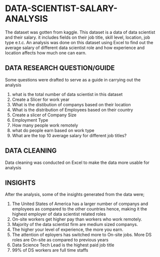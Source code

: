 # DATA-SCIENTIST-SALARY-ANALYSIS
The dataset was gotten from kaggle. This dataset is a data of data scientist and their salary. it includes fields on their job title, skill level, location, job type e.t.c.  An analysis was done on this dataset using Excel to find out the average salary of different data scientist role and how experience and location affects how much one can earn. 

## DATA RESEARCH QUESTION/GUIDE
Some questions were drafted to serve as a guide in carrying out the analysis
1. what is the total number of data scientist in this dataset
2. Create a Slicer for work year
3. What is the distibution of companys based on their location
4. What is the distribution of Employees based on their country
5. Create a slicer of Company Size
6. Employment Type
7. How many people work remotely
8. what do people earn based on  work type
9. What are the top 10 average salary for different job titles?

## DATA CLEANING 
Data cleaning was conducted on Excel to make the data more usable for analysis

## INSIGHTS
After the analysis, some of the insights generated from the data were;
1. The United States of America has a larger number of companys and employees as compared to the other countries hence, making it the highest employer of data scientist related roles
2. On-site workers get higher pay than workers who work remotely.
3. Majority of the data scientist firm are medium sized companys.
4. The higher your level of experience, the more you earn.
5. The attention of eployers has switched more to On-site jobs. More DS roles are On-site as compared to previous years
6. Data Science Tech Lead is the highest paid job title
7. 99% of DS workers are full time staffs



